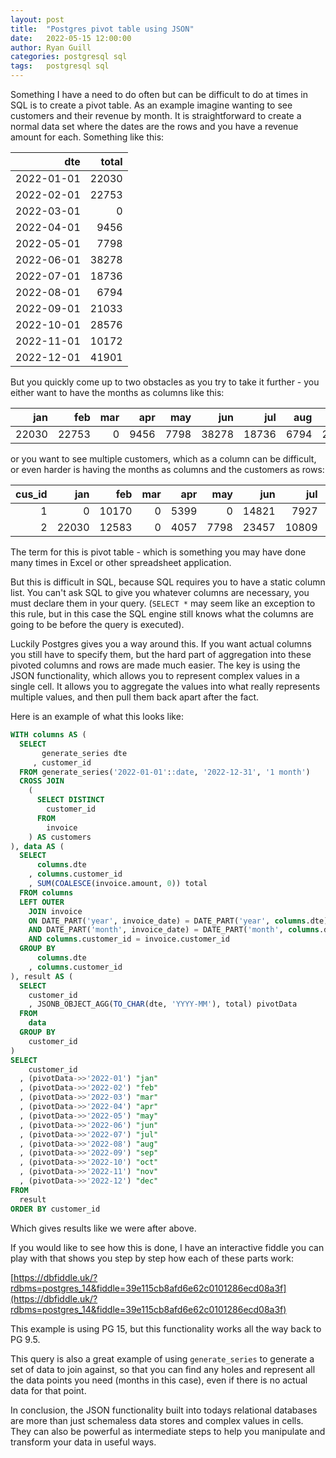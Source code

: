```yaml
---
layout: post
title:  "Postgres pivot table using JSON"
date:   2022-05-15 12:00:00
author: Ryan Guill
categories: postgresql sql
tags:	postgresql sql
---
```


Something I have a need to do often but can be difficult to do at times in SQL is to create a pivot table. As an example imagine wanting to see customers and their revenue by month. It is straightforward to create a normal data set where the dates are the rows and you have a revenue amount for each. Something like this: 

|        dte | total |
|-----------:|------:|
| 2022-01-01 | 22030 |
 | 2022-02-01 | 22753 |
 | 2022-03-01 |     0 |
 | 2022-04-01 |  9456 |
 | 2022-05-01 |  7798 |
 | 2022-06-01 | 38278 |
 | 2022-07-01 | 18736 |
 | 2022-08-01 |  6794 |
 | 2022-09-01 | 21033 |
 | 2022-10-01 | 28576 |
 | 2022-11-01 | 10172 |
 | 2022-12-01 | 41901 |

But you quickly come up to two obstacles as you try to take it further - you either want to have the months as columns like this:


|   jan |   feb | mar |  apr |  may |   jun |   jul |  aug |   sep |   oct |   nov |   dec |
|------:|------:|----:|-----:|-----:|------:|------:|-----:|------:|------:|------:|------:|
| 22030 | 22753 |   0 | 9456 | 7798 | 38278 | 18736 | 6794 | 21033 | 28576 | 10172 | 41901 |


or you want to see multiple customers, which as a column can be difficult, or even harder is having the months as columns and the customers as rows:

|      cus_id |   jan |   feb | mar |  apr |  may |   jun |   jul |  aug |   sep |   oct |  nov |   dec |  
|------------:|------:|------:|----:|-----:|-----:|------:|------:|-----:|------:|------:|-----:|------:|
|           1 |     0 | 10170 |   0 | 5399 |    0 | 14821 |  7927 |    0 |    14 | 15466 | 3675 | 14447 |
|           2 | 22030 | 12583 |   0 | 4057 | 7798 | 23457 | 10809 | 6794 | 21019 | 13110 | 6497 | 27454 |

The term for this is pivot table - which is something you may have done many times in Excel or other spreadsheet application.

But this is difficult in SQL, because SQL requires you to have a static column list. You can't ask SQL to give you whatever columns are necessary, you must declare them in your query. (`SELECT *` may seem like an exception to this rule, but in this case the SQL engine still knows what the columns are going to be before the query is executed).

Luckily Postgres gives you a way around this. If you want actual columns you still have to specify them, but the hard part of aggregation into these pivoted columns and rows are made much easier. The key is using the JSON functionality, which allows you to represent complex values in a single cell. It allows you to aggregate the values into what really represents multiple values, and then pull them back apart after the fact.

Here is an example of what this looks like:

```sql
WITH columns AS (
  SELECT
       generate_series dte
     , customer_id
  FROM generate_series('2022-01-01'::date, '2022-12-31', '1 month')
  CROSS JOIN
    (
      SELECT DISTINCT
        customer_id
      FROM
        invoice
    ) AS customers
), data AS (
  SELECT
      columns.dte
    , columns.customer_id
    , SUM(COALESCE(invoice.amount, 0)) total
  FROM columns
  LEFT OUTER
    JOIN invoice
    ON DATE_PART('year', invoice_date) = DATE_PART('year', columns.dte)
    AND DATE_PART('month', invoice_date) = DATE_PART('month', columns.dte)
    AND columns.customer_id = invoice.customer_id
  GROUP BY
      columns.dte
    , columns.customer_id
), result AS (
  SELECT
    customer_id
    , JSONB_OBJECT_AGG(TO_CHAR(dte, 'YYYY-MM'), total) pivotData
  FROM
    data
  GROUP BY
    customer_id
)
SELECT
    customer_id
  , (pivotData->>'2022-01') "jan"
  , (pivotData->>'2022-02') "feb"
  , (pivotData->>'2022-03') "mar"
  , (pivotData->>'2022-04') "apr"
  , (pivotData->>'2022-05') "may"
  , (pivotData->>'2022-06') "jun"
  , (pivotData->>'2022-07') "jul"
  , (pivotData->>'2022-08') "aug"
  , (pivotData->>'2022-09') "sep"
  , (pivotData->>'2022-10') "oct"
  , (pivotData->>'2022-11') "nov"
  , (pivotData->>'2022-12') "dec"
FROM
  result
ORDER BY customer_id
```

Which gives results like we were after above.

If you would like to see how this is done, I have an interactive fiddle you can play with that shows you step by step how each of these parts work: 

[https://dbfiddle.uk/?rdbms=postgres_14&fiddle=39e115cb8afd6e62c0101286ecd08a3f](https://dbfiddle.uk/?rdbms=postgres_14&fiddle=39e115cb8afd6e62c0101286ecd08a3f)

This example is using PG 15, but this functionality works all the way back to PG 9.5.

This query is also a great example of using `generate_series` to generate a set of data to join against, so that you can find any holes and represent all the data points you need (months in this case), even if there is no actual data for that point.

In conclusion, the JSON functionality built into todays relational databases are more than just schemaless data stores and complex values in cells. They can also be powerful as intermediate steps to help you manipulate and transform your data in useful ways.
